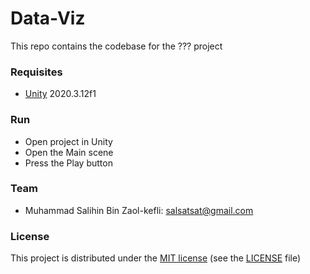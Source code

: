 # Data-Viz

This repo contains the codebase for the ??? project

### Requisites

- [Unity](www.unity3d.com) 2020.3.12f1

### Run

- Open project in Unity
- Open the Main scene
- Press the Play button

### Team

- Muhammad Salihin Bin Zaol-kefli: salsatsat@gmail.com

### License

This project is distributed under the [MIT license](https://en.wikipedia.org/wiki/MIT_License) (see the [LICENSE](./LICENSE.md) file)
